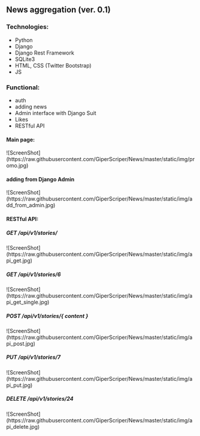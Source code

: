 <h2>News aggregation (ver. 0.1)</h2>

<h3>Technologies:</h3>
<ul>
	<li>Python</li>
	<li>Django</li>
	<li>Django Rest Framework</li>
	<li>SQLite3</li>
	<li>HTML, CSS (Twitter Bootstrap)</li>
	<li>JS</li>
</ul>

<h3>Functional:</h3>
<ul>
	<li>auth</li>
	<li>adding news</li>
	<li>Admin interface with Django Suit</li>
	<li>Likes</li>
	<li>RESTful API</li>
</ul>

<h4>Main page:</h4>
![ScreenShot](https://raw.githubusercontent.com/GiperScriper/News/master/static/img/promo.jpg)
<h4>adding from Django Admin</h4>
![ScreenShot](https://raw.githubusercontent.com/GiperScriper/News/master/static/img/add_from_admin.jpg)
<h4>RESTful API:</h4>
<h5>GET /api/v1/stories/</h5>
![ScreenShot](https://raw.githubusercontent.com/GiperScriper/News/master/static/img/api_get.jpg)
<h5>GET /api/v1/stories/6</h5>
![ScreenShot](https://raw.githubusercontent.com/GiperScriper/News/master/static/img/api_get_single.jpg)
<h5>POST /api/v1/stories/{ content }</h5>
![ScreenShot](https://raw.githubusercontent.com/GiperScriper/News/master/static/img/api_post.jpg)
<h5>PUT /api/v1/stories/7</h5>
![ScreenShot](https://raw.githubusercontent.com/GiperScriper/News/master/static/img/api_put.jpg)
<h5>DELETE /api/v1/stories/24</h5>
![ScreenShot](https://raw.githubusercontent.com/GiperScriper/News/master/static/img/api_delete.jpg)
